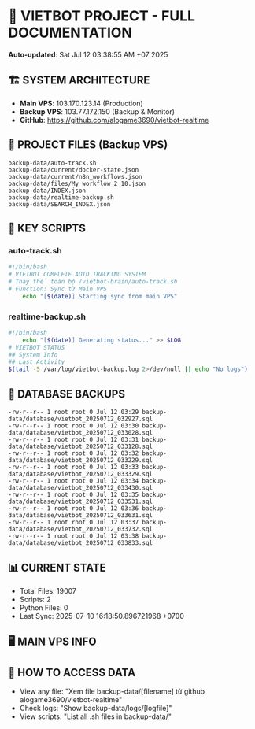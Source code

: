 # 🤖 VIETBOT PROJECT - FULL DOCUMENTATION
**Auto-updated**: Sat Jul 12 03:38:55 AM +07 2025

## 🏗️ SYSTEM ARCHITECTURE
- **Main VPS**: 103.170.123.14 (Production)
- **Backup VPS**: 103.77.172.150 (Backup & Monitor)
- **GitHub**: https://github.com/alogame3690/vietbot-realtime

## 📁 PROJECT FILES (Backup VPS)
```
backup-data/auto-track.sh
backup-data/current/docker-state.json
backup-data/current/n8n_workflows.json
backup-data/files/My_workflow_2_10.json
backup-data/INDEX.json
backup-data/realtime-backup.sh
backup-data/SEARCH_INDEX.json
```

## 🔧 KEY SCRIPTS
### auto-track.sh
```bash
#!/bin/bash
# VIETBOT COMPLETE AUTO TRACKING SYSTEM
# Thay thế toàn bộ /vietbot-brain/auto-track.sh
# Function: Sync từ Main VPS
    echo "[$(date)] Starting sync from main VPS"
```
### realtime-backup.sh
```bash
#!/bin/bash
    echo "[$(date)] Generating status..." >> $LOG
# VIETBOT STATUS
## System Info
## Last Activity
$(tail -5 /var/log/vietbot-backup.log 2>/dev/null || echo "No logs")
```

## 💾 DATABASE BACKUPS
```
-rw-r--r-- 1 root root 0 Jul 12 03:29 backup-data/database/vietbot_20250712_032927.sql
-rw-r--r-- 1 root root 0 Jul 12 03:30 backup-data/database/vietbot_20250712_033028.sql
-rw-r--r-- 1 root root 0 Jul 12 03:31 backup-data/database/vietbot_20250712_033128.sql
-rw-r--r-- 1 root root 0 Jul 12 03:32 backup-data/database/vietbot_20250712_033229.sql
-rw-r--r-- 1 root root 0 Jul 12 03:33 backup-data/database/vietbot_20250712_033329.sql
-rw-r--r-- 1 root root 0 Jul 12 03:34 backup-data/database/vietbot_20250712_033430.sql
-rw-r--r-- 1 root root 0 Jul 12 03:35 backup-data/database/vietbot_20250712_033531.sql
-rw-r--r-- 1 root root 0 Jul 12 03:36 backup-data/database/vietbot_20250712_033631.sql
-rw-r--r-- 1 root root 0 Jul 12 03:37 backup-data/database/vietbot_20250712_033732.sql
-rw-r--r-- 1 root root 0 Jul 12 03:38 backup-data/database/vietbot_20250712_033833.sql
```

## 📊 CURRENT STATE
- Total Files: 19007
- Scripts: 2
- Python Files: 0
- Last Sync: 2025-07-10 16:18:50.896721968 +0700

## 🖥️ MAIN VPS INFO


## 🚨 HOW TO ACCESS DATA
- View any file: "Xem file backup-data/[filename] từ github alogame3690/vietbot-realtime"
- Check logs: "Show backup-data/logs/[logfile]"
- View scripts: "List all .sh files in backup-data/"
